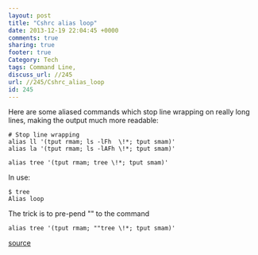```yaml
---
layout: post
title: "Cshrc alias loop"
date: 2013-12-19 22:04:45 +0000 
comments: true
sharing: true
footer: true
Category: Tech
tags: Command Line,
discuss_url: //245
url: //245/Cshrc_alias_loop
id: 245
---
```

Here are some aliased commands which stop line wrapping on really long lines, making the output much more readable:

    # Stop line wrapping
    alias ll '(tput rmam; ls -lFh  \!*; tput smam)'
    alias la '(tput rmam; ls -lAFh \!*; tput smam)'

    alias tree '(tput rmam; tree \!*; tput smam)'

In use:

    $ tree
    Alias loop

The trick is to pre-pend "" to the command
 
    alias tree '(tput rmam; ""tree \!*; tput smam)'

[source](http://docstore.mik.ua/orelly/unix/upt/ch10_06.htm)
